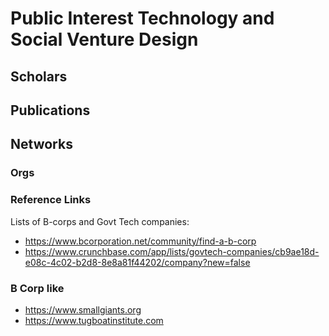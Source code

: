 # Public Interest Technology and Social Venture Design

## Scholars



## Publications



## Networks
### Orgs


### Reference Links
Lists of B-corps and Govt Tech companies:
- https://www.bcorporation.net/community/find-a-b-corp
- https://www.crunchbase.com/app/lists/govtech-companies/cb9ae18d-e08c-4c02-b2d8-8e8a81f44202/company?new=false

### B Corp like
- https://www.smallgiants.org
- https://www.tugboatinstitute.com
